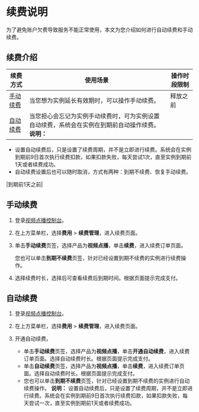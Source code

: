 # 续费说明

为了避免账户欠费导致服务不能正常使用，本文为您介绍如何进行自动续费和手动续费。

## 续费介绍

|续费方式|使用场景|操作时段限制|
|----|----|------|
|[手动续费](#section_pug_0np_0z8)|当您想为实例延长有效期时，可以操作手动续费。|释放之前|
|[自动续费](#section_dpy_uy0_zf0)|当您担心会忘记为实例手动续费时，可为实例设置自动续费，系统会在实例在到期前自动操作续费。**说明：**

-   设置自动续费后，只是设置了续费周期，并不是立即进行续费。系统会在实例到期前9日首次执行续费扣款，如果扣款失败，每天尝试1次，直至实例到期前1天或者续费成功。
-   自动续费设置后也可以随时取消，方式有两种：到期不续费、恢复手动续费。

|到期前1天之前|

## 手动续费

1.  登录[视频点播控制台](https://vod.console.aliyun.com/)。

2.  在上方菜单栏，选择**费用** \> **续费管理**，进入续费页面。

3.  单击**手动续费**页签，选择产品为**视频点播**，单击**续费**，进入续费订单页面。

    您也可以单击**到期不续费**页签，针对已经设置到期不续费的实例进行续费操作。

4.  选择续费时长，选择后可查看续费后到期时间。根据页面提示完成支付。


## 自动续费

1.  登录[视频点播控制台](https://vod.console.aliyun.com/)。

2.  在上方菜单栏，选择**费用** \> **续费管理**，进入续费页面。

3.  开通自动续费。

    -   单击**手动续费**页签，选择产品为**视频点播**，单击**开通自动续费**，进入续费订单页面。选择自动续费时长。根据页面提示完成支付。
    -   单击**自动续费**页签，选择产品为**视频点播**，单击**续费**，进入续费订单页面。选择自动续费时长。根据页面提示完成支付。
    -   您也可以单击**到期不续费**页签，针对已经设置到期不续费的实例进行自动续费操作。
    **说明：** 设置自动续费后，只是设置了续费周期，并不是立即进行续费。系统会在实例到期前9日首次执行续费扣款，如果扣款失败，每天尝试一次，直至实例到期前1天或者续费成功。


